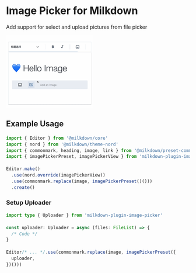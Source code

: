 # Image Picker for Milkdown

Add support for select and upload pictures from file picker

<!-- ![Screenshots](components.png) -->

![Demo](https://github.com/LittleSound/milkdown-plugin-image-picker/raw/main/demo.gif)

## Example Usage

```ts
import { Editor } from '@milkdown/core'
import { nord } from '@milkdown/theme-nord'
import { commonmark, heading, image, link } from '@milkdown/preset-commonmark'
import { imagePickerPreset, imagePickerView } from 'milkdown-plugin-image-picker'

Editor.make()
  .use(nord.override(imagePickerView))
  .use(commonmark.replace(image, imagePickerPreset()()))
  .create()
```

### Setup Uploader

```ts
import type { Uploader } from 'milkdown-plugin-image-picker'

const uploader: Uploader = async (files: FileList) => {
  /* Code */
}

Editor/* ... */.use(commonmark.replace(image, imagePickerPreset({
  uploader,
})()))
```
